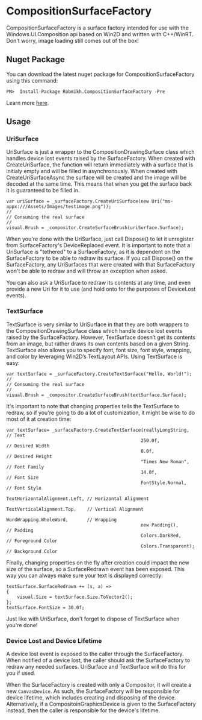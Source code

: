 # CompositionSurfaceFactory
CompositionSurfaceFactory is a surface factory intended for use with the Windows.UI.Composition api based on Win2D and written with C++/WinRT. Don't worry, image loading still comes out of the box!

## Nuget Package
You can download the latest nuget package for CompositionSurfaceFactory using this command:
```
PM>  Install-Package Robmikh.CompositionSurfaceFactory -Pre
```
Learn more [here](https://www.nuget.org/packages/Robmikh.CompositionSurfaceFactory).

## Usage

### UriSurface
UriSurface is just a wrapper to the CompositionDrawingSurface class which handles device lost events raised by the SurfaceFactory. When created with CreateUriSurface, the function will return immediately with a surface that is initialy empty and will be filled in asynchronously. When created with CreateUriSurfaceAsync the surface will be created and the image will be decoded at the same time. This means that when you get the surface back it is guaranteed to be filled in.

```
var uriSurface = _surfaceFactory.CreateUriSurface(new Uri("ms-appx:///Assets/Images/testimage.png"));
//
// Consuming the real surface
//
visual.Brush = _compositor.CreateSurfaceBrush(uriSurface.Surface);
```
When you're done with the UriSurface, just call Dispose() to let it unregister from SurfaceFactory's DeviceReplaced event. It is important to note that a UriSurface is "tethered" to a SurfaceFactory, as it is dependent on the SurfaceFactory to be able to redraw its surface. If you call Dispose() on the SurfaceFactory, any UriSurfaces that were created with that SurfaceFactory won't be able to redraw and will throw an exception when asked.

You can also ask a UriSurface to redraw its contents at any time, and even provide a new Uri for it to use (and hold onto for the purposes of DeviceLost events).

### TextSurface
TextSurface is very similar to UriSurface in that they are both wrappers to the CompositionDrawingSurface class which handle device lost events raised by the SurfaceFactory. However, TextSurface doesn’t get its contents from an image, but rather draws its own contents based on a given String. TextSurface also allows you to specify font, font size, font style, wrapping, and color by leveraging Win2D’s TextLayout APIs. Using TextSurface is easy:

```
var textSurface = _surfaceFactory.CreateTextSurface("Hello, World!");
//
// Consuming the real surface
//
visual.Brush = _compositor.CreateSurfaceBrush(textSurface.Surface);
```

It's important to note that changing properties tells the TextSurface to redraw, so if you're going to do a lot of customization, it might be wise to do most of it at creation time:

```
var textSurface= _surfaceFactory.CreateTextSurface(reallyLongString,            // Text
                                                  250.0f,                       // Desired Width
                                                  0.0f,                         // Desired Height
                                                  "Times New Roman",            // Font Family
                                                  14.0f,                        // Font Size
                                                  FontStyle.Normal,             // Font Style
                                                  TextHorizontalAlignment.Left, // Horizontal Alignment
                                                  TextVerticalAlignment.Top,    // Vertical Alignment
                                                  WordWrapping.WholeWord,       // Wrapping
                                                  new Padding(),                // Padding
                                                  Colors.DarkRed,               // Foreground Color
                                                  Colors.Transparent);          // Background Color
```

Finally, changing properties on the fly after creation could impact the new size of the surface, so a SurfaceRedrawn event has been exposed. This way you can always make sure your text is displayed correctly:

```
textSurface.SurfaceRedrawn += (s, a) =>
{
    visual.Size = textSurface.Size.ToVector2();
};
textSurface.FontSize = 30.0f;
```

Just like with UriSurface, don't forget to dispose of TextSurface when you're done!

### Device Lost and Device Lifetime
A device lost event is exposed to the caller through the SurfaceFactory. When notified of a device lost, the caller should ask the SurfaceFactory to redraw any needed surfaces. UriSurface and TextSurface will do this for you if used.

When the SurfaceFactory is created with only a Compositor, it will create a new `CanvasDevice`. As such, the SurfaceFactory will be responsible for device lifetime, which includes creating and disposing of the device. Alternatively, if a CompositoinGraphicsDevice is given to the SurfaceFactory instead, then the caller is responsible for the device's lifetime.
